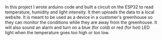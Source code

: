 In this project I wrote arduino code and built a circuit on the ESP32 to read temperature, humidity and light intensity.  It then uploads the data to a local website.  It is meant to be used as a device in a customer's greenhouse so they can monitor the conditions while they are away from the greenhouse.  It will also sound an alarm and turn on a blue (for cold) or red (for hot) LED light when the temperature goes too high or too low.
